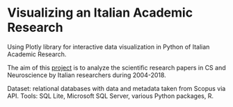 # Visualizing an Italian Academic Research


Using Plotly library for interactive data visualization in Python of Italian Academic Research.

The aim of this [project](https://masterbigdata.it/project-files/2018-2019/ricerca/index.html) is to analyze the scientific research papers in CS and Neuroscience by Italian researchers during 2004-2018.

Dataset: relational databases with data and metadata taken from Scopus via API.
Tools: SQL Lite, Microsoft SQL Server, various Python packages, R.